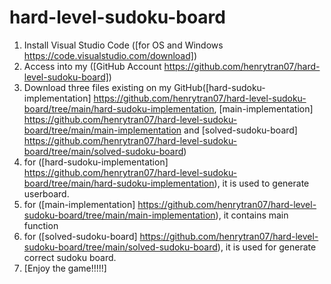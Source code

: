 # hard-level-sudoku-board
1. Install Visual Studio Code ([for OS and Windows https://code.visualstudio.com/download])
2. Access into my ([GitHub Account https://github.com/henrytran07/hard-level-sudoku-board])
3. Download three files existing on my GitHub([hard-sudoku-implementation] https://github.com/henrytran07/hard-level-sudoku-board/tree/main/hard-sudoku-implementation, [main-implementation] https://github.com/henrytran07/hard-level-sudoku-board/tree/main/main-implementation and [solved-sudoku-board] https://github.com/henrytran07/hard-level-sudoku-board/tree/main/solved-sudoku-board)
4. for ([hard-sudoku-implementation] https://github.com/henrytran07/hard-level-sudoku-board/tree/main/hard-sudoku-implementation), it is used to generate userboard.
5. for ([main-implementation] https://github.com/henrytran07/hard-level-sudoku-board/tree/main/main-implementation), it contains main function
6. for ([solved-sudoku-board] https://github.com/henrytran07/hard-level-sudoku-board/tree/main/solved-sudoku-board), it is used for generate correct sudoku board. 
7. [Enjoy the game!!!!!]
